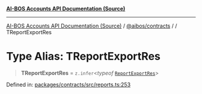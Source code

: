 [**AI-BOS Accounts API Documentation (Source)**](../../../README.md)

***

[AI-BOS Accounts API Documentation (Source)](../../../README.md) / [@aibos/contracts](../README.md) / [](../README.md) / TReportExportRes

# Type Alias: TReportExportRes

> **TReportExportRes** = `z.infer`\<*typeof* [`ReportExportRes`](../variables/ReportExportRes.md)\>

Defined in: [packages/contracts/src/reports.ts:253](https://github.com/pohlai88/accounts/blob/48103fb36d28b2b9bfb33472b6de2f719773cde9/packages/contracts/src/reports.ts#L253)

